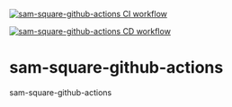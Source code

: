 [![sam-square-github-actions CI workflow](https://github.com/kefeimo/sam-square-github-actions/actions/workflows/square_workflow.yml/badge.svg)](https://github.com/kefeimo/sam-square-github-actions/actions/workflows/square_workflow.yml)

[![sam-square-github-actions CD workflow](https://github.com/kefeimo/sam-square-github-actions/actions/workflows/sam_workflow.yml/badge.svg?branch=main)](https://github.com/kefeimo/sam-square-github-actions/actions/workflows/sam_workflow.yml)

# sam-square-github-actions
sam-square-github-actions
